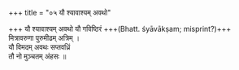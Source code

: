 +++
title = "०५ यौ श्यावाश्यम् अवथो"

+++
यौ श्यावाश्यम् अवथो यौ गविष्ठिरं +++(Bhatt. śyāvākṣam; misprint?)+++  
मित्रावरुणा पुरुमीढम् अत्रिम् ।  
यौ विमदम् अवथः सप्तवध्रिं  
तौ नो मुञ्चतम् अंहसः ॥